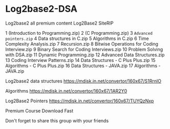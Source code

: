 # Log2base2-DSA
Log2base2 all premium content 
Log2Base2 SiteRIP

1 (Introduction to Programming.zip)
2 (C Programming.zip)
3 ` Advanced pointers.zip `
4 Data structures in C.zip
5 Algorithms in C.zip
6 Time Complexity Analysis.zip
7 Recursion.zip
8 Bitwise Operations for Coding Interview.zip
9 Binary Search for Coding Interviews.zip
10 Problem Solving with DSA.zip
11 Dynamic Programming.zip
12 Advanced Data Structures.zip
13 Coding Interview Patterns.zip
14 Data Structures - C Plus Plus.zip
15 Algorithms - C Plus Plus.zip
16 Data Structures - JAVA.zip
17 Algorithms - JAVA.zip



Log2base2 data structures
https://mdisk.in.net/convertor/160x67/S1RrnlO

Algorithms
https://mdisk.in.net/convertor/160x67/1AR2Y0

Log2Base2 Pointers
https://mdisk.in.net/convertor/160x67/TUYQzNxp


Premium Course Download Fast

Don't forget to share this group with your friends
